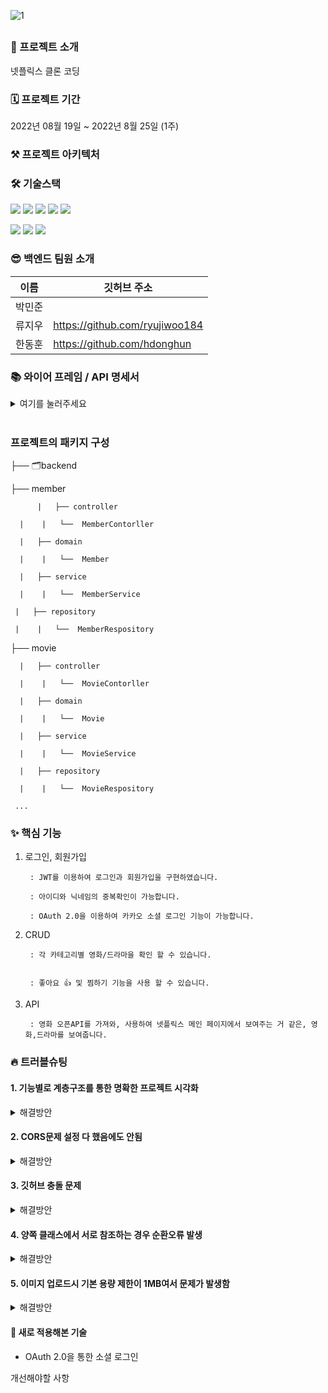 ![1](https://user-images.githubusercontent.com/67058000/186458930-d71285c5-1ceb-4ecc-9d04-235b145e98ba.png)


##
### 🙌 프로젝트 소개

넷플릭스 클론 코딩


### 🗓 프로젝트 기간
2022년 08월 19일 ~ 2022년 8월 25일 (1주)

### ⚒️ 프로젝트 아키텍처


### 🛠 기술스택

<img src="https://img.shields.io/badge/java-007396?style=for-the-badge&logo=java&logoColor=white"> <img src="https://img.shields.io/badge/spring-6DB33F?style=for-the-badge&logo=spring&logoColor=white"> <img src="https://img.shields.io/badge/springboot-6DB33F?style=for-the-badge&logo=springboot&logoColor=white"> 
<img src="https://img.shields.io/badge/mysql-4479A1?style=for-the-badge&logo=mysql&logoColor=white"> <img src="https://img.shields.io/badge/amazonaws-232F3E?style=for-the-badge&logo=amazonaws&logoColor=white"> 

 <img src="https://img.shields.io/badge/github-181717?style=for-the-badge&logo=github&logoColor=white"> <img src="https://img.shields.io/badge/git-F05032?style=for-the-badge&logo=git&logoColor=white"> <img src="https://img.shields.io/badge/gradle-02303A?style=for-the-badge&logo=gradle&logoColor=white">



### 😎 백엔드 팀원 소개
이름 | 깃허브 주소 |
---|---|
박민준	| 
류지우 |	https://github.com/ryujiwoo184
한동훈 | https://github.com/hdonghun

### 📚 와이어 프레임 / API 명세서

<details>
<summary>여기를 눌러주세요</summary>
<div markdown="1">


[노션으로 열기](https://www.notion.so/2-264b9001bbcc4d58a0c1a63ae6f4e369)

</div>
</details>
<br>

### 프로젝트의 패키지 구성

├── 🗂backend  

   ├── member  
   
          |   ├── controller

  	  |    |   └──  MemberContorller

   	  |   ├── domain

  	  |    |   └──  Member

  	  |   ├── service

   	  |    |   └──  MemberService
 
   	 |   ├── repository
   
   	 |    |   └──  MemberRespository

   ├── movie  
   
	  |   ├── controller

  	  |    |   └──  MovieContorller

  	  |   ├── domain

  	  |    |   └──  Movie

  	  |   ├── service

  	  |    |   └──  MovieService
 
  	  |   ├── repository
   
  	  |    |   └──  MovieRespository  
     
     ...



### ✨ 핵심 기능

1. 로그인, 회원가입

        : JWT를 이용하여 로그인과 회원가입을 구현하였습니다.

        : 아이디와 닉네임의 중복확인이 가능합니다.

        : OAuth 2.0을 이용하여 카카오 소셜 로그인 기능이 가능합니다.

2. CRUD

        : 각 카테고리별 영화/드라마을 확인 할 수 있습니다.
        

        : 좋아요 👍 및 찜하기 기능을 사용 할 수 있습니다.
        
3. API
       
        : 영화 오픈API를 가져와, 사용하여 넷플릭스 메인 페이지에서 보여주는 거 같은, 영화,드라마를 보여줍니다.

### 🔥 트러블슈팅
#### 1. 기능별로 계층구조를 통한 명확한 프로젝트 시각화 
<details>
<summary>해결방안</summary>
<div markdown="1">
 <br>
 
      - 카카오 로그인 같은 경우에는 실제 api 호출이 필요하여 서버를 열어두는 과정이 필요함
      - 이 과정에서 백엔드와 프론트 사이를 왔다갔다 하는 부분에서 문제가 발생함
      - 디버깅을 할 수 없기 때문에 우분투를 열어두고 오류를 찾아서 해결하는 방식을 사용함 
 
<br>  
 
    1.KOE320
    - 로그인 요청 여러번 되는 경우 

    2.KOE303
    - 인가 코드 요청 시 사용한 redirect_uri 와 액세스 토큰 요청 시 사용한 redirect_uri 가 다른 경우
    - 백엔드와 프론트에서 같은 uri를 사용해 주어야 함

    3.이미 로그인 처리가 된 경우
    - 로그인 과정에 인증 코드가 발급된 경우 로그인 한 것으로 간주하므로 계정 연결을 지워줄 필요성이 있음 
    -> 카카오 계정 관리 페이지 https://accounts.kakao.com/weblogin/account/partner

    4.카카오에서 제공하는 정보와 변수명
     <br>
     ![](https://velog.velcdn.com/images/jongleee/post/b69022cd-299e-492d-922f-70683d658bb9/image.png)
     <br>
    ```java
    String nickname = jsonNode.get("properties")
                  .get("nickname").asText();
          String loginId = jsonNode.get("kakao_account")
                  .get("email").asText();
    ```
    의 형태로 닉네임과 이메일을 받아올 수 있음
 <br>
 <br>
 <br>

</details>
 

#### 2. CORS문제 설정 다 했음에도 안됨
<details>
<summary>해결방안</summary>
<div markdown="1">
 <br>
CORS설정 내역
 <br>
 
 
 ```java
public SecurityFilterChain filterChain(HttpSecurity http) throws Exception
 http
          .cors().configurationSource(corsConfigurationSource());
          ...후략...
```

```java
 @Bean
    public CorsConfigurationSource corsConfigurationSource() {
       final CorsConfiguration configuration = new CorsConfiguration();

        configuration.setAllowedOrigins(Arrays.asList("http://localhost:3000", "http://3.37.127.16:8080"));
        configuration.addAllowedHeader("*");
        configuration.addAllowedHeader("Authorization");
        configuration.addAllowedMethod("*");
        configuration.setAllowCredentials(true);
        configuration.setMaxAge(3600L); //preflight 결과를 1시간동안 캐시에 저장
        configuration.addExposedHeader("*");
        UrlBasedCorsConfigurationSource source = new UrlBasedCorsConfigurationSource();
        source.registerCorsConfiguration("/**", configuration);
        return source;
    }
```    
위와 같이 필터 부분에 cors설정을 해주고 마찬가지로 필터 부분에 아래의 Bean을 추가하였으나 cors에러가 해결되지 않았다. 

이유는 configure 파트에서 H2console 사용을 위해 추가해놓은 Bean 때문
사실 이유는 모르는데 주석처리하니까 됨 아마 충돌 문제일듯
```java
//    @Bean
//    public WebSecurityCustomizer webSecurityCustomizer() {
//        // h2-console 사용에 대한 허용 (CSRF, FrameOptions 무시)
//        return (web) -> web.ignoring()
//                .antMatchers("/h2-console/**")
//                .antMatchers("/api/members/**")
//                .antMatchers("/favicon.ico");
//
//    }
```
 <br>
 <br>
 <br>

</details>
 
 
#### 3. 깃허브 충돌 문제
<details>
<summary>해결방안</summary>
<div markdown="1">
 <br>
최대한 충돌을 발생시키지 않으려고 여러 방법을 시도했는데 그냥 풀리퀘스트 하고 비교해서 처리하는게 가장 편했다!

 <br>
 <br>
</details>

#### 4. 양쪽 클래스에서 서로 참조하는 경우 순환오류 발생
<details>
<summary>해결방안</summary>
<div markdown="1">
 <br>
상호 참조 하는 경우를 만들지 말자
 <br>
 <br>

</details>

#### 5. 이미지 업로드시 기본 용량 제한이 1MB여서 문제가 발생함
<details>
<summary>해결방안</summary>
<div markdown="1"> 
 <br>
application.properties 파일에
 
 
```java
spring.servlet.multipart.maxFileSize=10MB
spring.servlet.multipart.maxRequestSize=10MB
 ```

 와 같이 제한을 설정할 수 있음
 <br>
 <br>
 <br>
</details>

#### 📖 새로 적용해본 기술
- OAuth 2.0을 통한 소셜 로그인
 
 
개선해야할 사항


